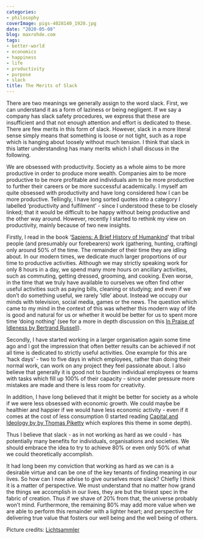 ```yaml
---
categories:
- philosophy
coverImage: pigs-4028140_1920.jpg
date: "2020-05-08"
blog: maxrohde.com
tags:
- better-world
- economics
- happiness
- life
- productivity
- purpose
- slack
title: The Merits of Slack
---
```


There are two meanings we generally assign to the word slack. First, we can understand it as a form of laziness or being negligent. If we say a company has slack safety procedures, we express that these are insufficient and that not enough attention and effort is dedicated to these. There are few merits in this form of slack. However, slack in a more literal sense simply means that something is loose or not tight, such as a rope which is hanging about loosely without much tension. I think that slack in this latter understanding has many merits which I shall discuss in the following.

We are obsessed with productivity. Society as a whole aims to be more productive in order to produce more wealth. Companies aim to be more productive to be more profitable and individuals aim to be more productive to further their careers or be more successful academically. I myself am quite obsessed with productivity and have long considered how I can be more productive. Tellingly, I have long sorted quotes into a category I labelled ‘productivity and fulfilment’ - since I understood these to be closely linked; that it would be difficult to be happy without being productive and the other way around. However, recently I started to rethink my view on productivity, mainly because of two new insights.

Firstly, I read in the book ‘[Sapiens: A Brief History of Humankind](https://www.goodreads.com/review/show/2426442508)’ that tribal people (and presumably our forebearers) work (gathering, hunting, crafting) only around 50% of the time. The remainder of their time they are idling about. In our modern times, we dedicate much larger proportions of our time to productive activities. Although we may strictly speaking work for only 8 hours in a day, we spend many more hours on ancillary activities, such as commuting, getting dressed, grooming, and cooking. Even worse, in the time that we truly have available to ourselves we often find other useful activities such as paying bills, cleaning or studying; and even if we don’t do something useful, we rarely ‘idle’ about. Instead we occupy our minds with television, social media, games or the news. The question which came to my mind in the context of this was whether this modern way of life is good and natural for us or whether it would be better for us to spent more time ‘doing nothing’ (see for a more in depth discussion on this [In Praise of Idleness by Bertrand Russell](https://harpers.org/archive/1932/10/in-praise-of-idleness/)).

Secondly, I have started working in a larger organisation again some time ago and I got the impression that often better results can be achieved if not all time is dedicated to strictly useful activities. One example for this are ‘hack days’ - two to five days in which employees, rather than doing their normal work, can work on any project they feel passionate about. I also believe that generally it is good not to burden individual employees or teams with tasks which fill up 100% of their capacity - since under pressure more mistakes are made and there is less room for creativity.

In addition, I have long believed that it might be better for society as a whole if we were less obsessed with economic growth. We could maybe be healthier and happier if we would have less economic activity - even if it comes at the cost of less consumption (I started reading [Capital and Ideology by by Thomas Piketty](https://en.wikipedia.org/wiki/Capital_and_Ideology) which explores this theme in some depth).

Thus I believe that slack - as in not working as hard as we could - has potentially many benefits for individuals, organisations and societies. We should embrace the idea to try to achieve 80% or even only 50% of what we could theoretically accomplish.

It had long been my conviction that working as hard as we can is a desirable virtue and can be one of the key tenants of finding meaning in our lives. So how can I now advise to give ourselves more slack? Chiefly I think it is a matter of perspective. We must understand that no matter how grand the things we accomplish in our lives, they are but the tiniest spec in the fabric of creation. Thus if we shave of 20% from that, the universe probably won’t mind. Furthermore, the remaining 80% may add more value when we are able to perform this remainder with a lighter heart; and perspective for delivering true value that fosters our well being and the well being of others.

Picture credits: [Lichtsammler](https://pixabay.com/photos/pigs-cute-funny-dirty-animals-4028140/)